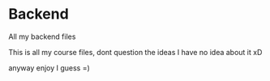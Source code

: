# Backend
All my backend files

This is all my course files, dont question the ideas I have no idea about it xD

anyway enjoy I guess =)
